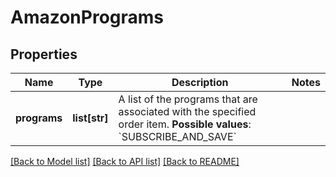 # AmazonPrograms

## Properties
Name | Type | Description | Notes
------------ | ------------- | ------------- | -------------
**programs** | **list[str]** | A list of the programs that are associated with the specified order item.  **Possible values**: &#x60;SUBSCRIBE_AND_SAVE&#x60; | 

[[Back to Model list]](../README.md#documentation-for-models) [[Back to API list]](../README.md#documentation-for-api-endpoints) [[Back to README]](../README.md)


